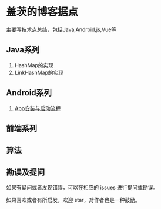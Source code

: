 # 盖茨的博客据点
主要写技术点总结，包括Java,Android,js,Vue等


## Java系列
1. HashMap的实现
2. LinkHashMap的实现


## Android系列
1. [App安装与启动流程]('https://github.com/SnowMusic/serious-snow/issues/3')

## 前端系列

## 算法

## 勘误及提问
如果有疑问或者发现错误，可以在相应的 issues 进行提问或勘误。

如果喜欢或者有所启发，欢迎 star，对作者也是一种鼓励。



